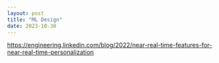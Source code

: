 ```yaml
---
layout: post
title: "ML Design"
date: 2023-10-30
---
```


https://engineering.linkedin.com/blog/2022/near-real-time-features-for-near-real-time-personalization
